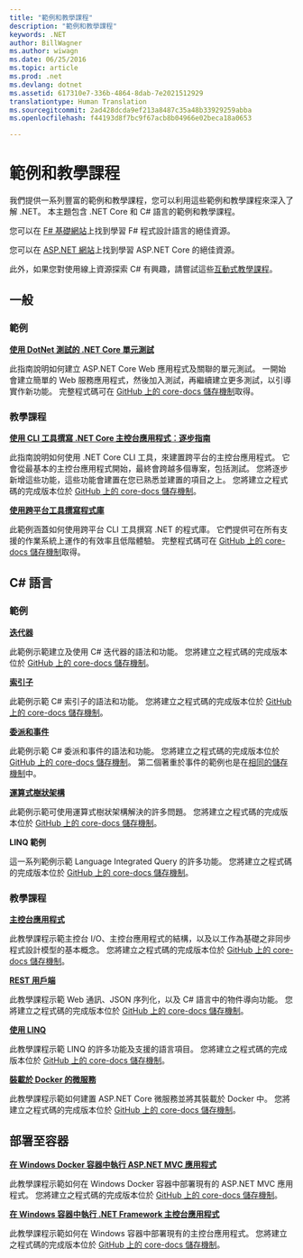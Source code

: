 ```yaml
---
title: "範例和教學課程"
description: "範例和教學課程"
keywords: .NET
author: BillWagner
ms.author: wiwagn
ms.date: 06/25/2016
ms.topic: article
ms.prod: .net
ms.devlang: dotnet
ms.assetid: 617310e7-336b-4864-8dab-7e2021512929
translationtype: Human Translation
ms.sourcegitcommit: 2ad428dcda9ef213a8487c35a48b33929259abba
ms.openlocfilehash: f44193d8f7bc9f67acb8b04966e02beca18a0653

---
```


# <a name="samples-and-tutorials"></a>範例和教學課程

我們提供一系列豐富的範例和教學課程，您可以利用這些範例和教學課程來深入了解 .NET。 本主題包含 .NET Core 和 C# 語言的範例和教學課程。

您可以在 [F# 基礎網站](http://fsharp.org/learn.html)上找到學習 F# 程式設計語言的絕佳資源。 

您可以在 [ASP.NET 網站](https://docs.microsoft.com/aspnet/core/tutorials/)上找到學習 ASP.NET Core 的絕佳資源。

此外，如果您對使用線上資源探索 C# 有興趣，請嘗試這些[互動式教學課程](http://go.microsoft.com/fwlink/?LinkId=817234)。

## <a name="general"></a>一般

### <a name="samples"></a>範例

**[使用 DotNet 測試的 .NET Core 單元測試](../core/testing/unit-testing-with-dotnet-test.md)**

此指南說明如何建立 ASP.NET Core Web 應用程式及關聯的單元測試。 一開始會建立簡單的 Web 服務應用程式，然後加入測試，再繼續建立更多測試，以引導實作新功能。 完整程式碼可在 [GitHub 上的 core-docs 儲存機制](https://github.com/dotnet/docs/tree/master/samples/core/getting-started/unit-testing-using-dotnet-test)取得。

### <a name="tutorials"></a>教學課程

**[使用 CLI 工具撰寫 .NET Core 主控台應用程式︰逐步指南](../core/tutorials/using-with-xplat-cli.md)**

此指南說明如何使用 .NET Core CLI 工具，來建置跨平台的主控台應用程式。  它會從最基本的主控台應用程式開始，最終會跨越多個專案，包括測試。 您將逐步新增這些功能，這些功能會建置在您已熟悉並建置的項目之上。 您將建立之程式碼的完成版本位於 [GitHub 上的 core-docs 儲存機制](https://github.com/dotnet/docs/tree/master/samples/core/console-apps)。

**[使用跨平台工具撰寫程式庫](../core/tutorials/libraries.md)**

此範例涵蓋如何使用跨平台 CLI 工具撰寫 .NET 的程式庫。  它們提供可在所有支援的作業系統上運作的有效率且低階體驗。
完整程式碼可在 [GitHub 上的 core-docs 儲存機制](https://github.com/dotnet/docs/tree/master/samples/framework/libraries/frameworks-library)取得。

## <a name="c-language"></a>C# 語言

### <a name="samples"></a>範例

**[迭代器](../csharp/iterators.md)**

此範例示範建立及使用 C# 迭代器的語法和功能。 您將建立之程式碼的完成版本位於 [GitHub 上的 core-docs 儲存機制](https://github.com/dotnet/docs/tree/master/samples/csharp/iterators)。

**[索引子](../csharp/indexers.md)**

此範例示範 C# 索引子的語法和功能。 您將建立之程式碼的完成版本位於 [GitHub 上的 core-docs 儲存機制](https://github.com/dotnet/docs/tree/master/samples/csharp/indexers)。

**[委派和事件](../csharp/delegates-events.md)**

此範例示範 C# 委派和事件的語法和功能。 您將建立之程式碼的完成版本位於 [GitHub 上的 core-docs 儲存機制](https://github.com/dotnet/docs/tree/master/samples/csharp/delegates-and-events)。 第二個著重於事件的範例也是在[相同的儲存機制](https://github.com/dotnet/docs/tree/master/samples/csharp/events)中。

**[運算式樹狀架構](../csharp/expression-trees.md)**

此範例示範可使用運算式樹狀架構解決的許多問題。 您將建立之程式碼的完成版本位於 [GitHub 上的 core-docs 儲存機制](https://github.com/dotnet/docs/tree/master/samples/csharp/expression-trees)。

**LINQ 範例**

這一系列範例示範 Language Integrated Query 的許多功能。  您將建立之程式碼的完成版本位於 [GitHub 上的 core-docs 儲存機制](https://github.com/dotnet/docs/tree/master/samples/core/linq/csharp)。

### <a name="tutorials"></a>教學課程

**[主控台應用程式](../csharp/tutorials/console-teleprompter.md)**

此教學課程示範主控台 I/O、主控台應用程式的結構，以及以工作為基礎之非同步程式設計模型的基本概念。 您將建立之程式碼的完成版本位於 [GitHub 上的 core-docs 儲存機制](https://github.com/dotnet/docs/tree/master/samples/csharp/getting-started/console-teleprompter)。

**[REST 用戶端](../csharp/tutorials/console-webapiclient.md)**

此教學課程示範 Web 通訊、JSON 序列化，以及 C# 語言中的物件導向功能。 您將建立之程式碼的完成版本位於 [GitHub 上的 core-docs 儲存機制](https://github.com/dotnet/docs/tree/master/samples/csharp/getting-started/console-webapiclient)。

**[使用 LINQ](../csharp/tutorials/working-with-linq.md)**

此教學課程示範 LINQ 的許多功能及支援的語言項目。 您將建立之程式碼的完成版本位於 [GitHub 上的 core-docs 儲存機制](https://github.com/dotnet/docs/tree/master/samples/csharp/getting-started/console-linq)。

**[裝載於 Docker 的微服務](../csharp/tutorials/microservices.md)**

此教學課程示範如何建置 ASP.NET Core 微服務並將其裝載於 Docker 中。 您將建立之程式碼的完成版本位於 [GitHub 上的 core-docs 儲存機制](https://github.com/dotnet/docs/tree/master/samples/csharp/getting-started/WeatherMicroservice)。

## <a name="deploying-to-containers"></a>部署至容器

**[在 Windows Docker 容器中執行 ASP.NET MVC 應用程式](../framework/docker/aspnetmvc.md)**

此教學課程示範如何在 Windows Docker 容器中部署現有的 ASP.NET MVC 應用程式。
您將建立之程式碼的完成版本位於 [GitHub 上的 core-docs 儲存機制](https://github.com/dotnet/docs/tree/master/samples/framework/docker/MVCRandomAnswerGenerator)。

**[在 Windows 容器中執行 .NET Framework 主控台應用程式](../framework/docker/console.md)**

此教學課程示範如何在 Windows 容器中部署現有的主控台應用程式。 您將建立之程式碼的完成版本位於 [GitHub 上的 core-docs 儲存機制](https://github.com/dotnet/docs/tree/master/samples/framework/docker/ConsoleRandomAnswerGenerator)。


<!--HONumber=Jan17_HO3-->


